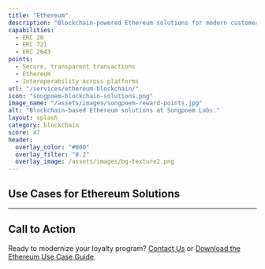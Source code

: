```yaml
---
title: "Ethereum"
description: "Blockchain-powered Ethereum solutions for modern customers."
capabilities:
  - ERC 20
  - ERC 721
  - ERC 2643
points:
  - Secure, transparent transactions
  - Ethereum
  - Interoperability across platforms
url: "/services/ethereum-blockchain/"
icon: "songpoem-blockchain-solutions.png"
image_name: "/assets/images/songpoem-reward-points.jpg"
alt: "Blockchain-based Ethereum solutions at Songpoem Labs."
layout: splash
category: blockchain
score: 47
header:
  overlay_color: "#000"
  overlay_filter: "0.2"
  overlay_image: /assets/images/bg-texture2.png
---
```


## Use Cases for Ethereum Solutions

---

## Call to Action

Ready to modernize your loyalty program? [Contact Us](/contact) or [Download the Ethereum Use Case Guide](/reward-points-use-case-guide).
